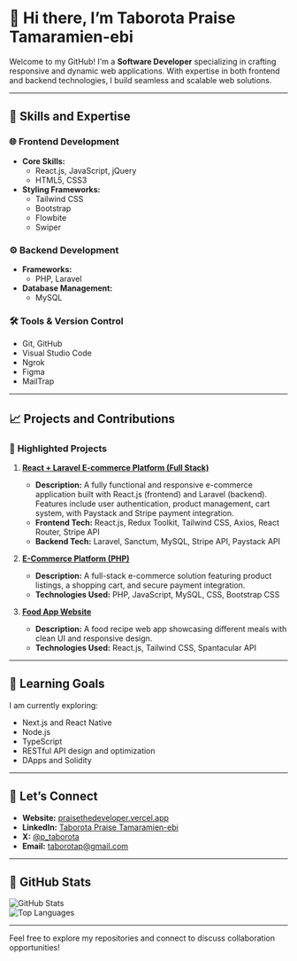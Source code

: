 # 👋 Hi there, I’m **Taborota Praise Tamaramien-ebi**  

Welcome to my GitHub! I'm a **Software Developer** specializing in crafting responsive and dynamic web applications. With expertise in both frontend and backend technologies, I build seamless and scalable web solutions.  

---

## 🔧 **Skills and Expertise**  

### 🌐 **Frontend Development**  
- **Core Skills:**  
  - React.js, JavaScript, jQuery  
  - HTML5, CSS3  
- **Styling Frameworks:**  
  - Tailwind CSS  
  - Bootstrap  
  - Flowbite  
  - Swiper  

### ⚙️ **Backend Development**  
- **Frameworks:**  
  - PHP, Laravel  
- **Database Management:**  
  - MySQL  

### 🛠️ **Tools & Version Control**  
- Git, GitHub  
- Visual Studio Code  
- Ngrok  
- Figma  
- MailTrap  

---

## 📈 **Projects and Contributions**  

### 🌟 **Highlighted Projects**  

1. **[React + Laravel E-commerce Platform (Full Stack)]((https://github.com/tabpaddy/praise-shop)(https://github.com/tabpaddy/praise-shop-backend))**  
   - **Description:** A fully functional and responsive e-commerce application built with React.js (frontend) and Laravel (backend). Features include user authentication, product management, cart system, with Paystack and Stripe payment integration.  
   - **Frontend Tech:** React.js, Redux Toolkit, Tailwind CSS, Axios, React Router, Stripe API  
   - **Backend Tech:** Laravel, Sanctum, MySQL, Stripe API, Paystack API  

2. **[E-Commerce Platform (PHP)](https://github.com/tabpaddy/e-commerse)**  
   - **Description:** A full-stack e-commerce solution featuring product listings, a shopping cart, and secure payment integration.  
   - **Technologies Used:** PHP, JavaScript, MySQL, CSS, Bootstrap CSS  

3. **[Food App Website](https://github.com/tabpaddy/react_foodApp)**  
   - **Description:** A food recipe web app showcasing different meals with clean UI and responsive design.  
   - **Technologies Used:** React.js, Tailwind CSS, Spantacular API  

---

## 🌱 **Learning Goals**  
I am currently exploring:
- Next.js and React Native  
- Node.js  
- TypeScript  
- RESTful API design and optimization  
- DApps and Solidity  

---

## 💬 **Let’s Connect**  
- **Website:** [praisethedeveloper.vercel.app](https://www.praisethedeveloper.vercel.app)  
- **LinkedIn:** [Taborota Praise Tamaramien-ebi](https://linkedin.com/in/taborota-praise-180191241)  
- **X:** [@p_taborota](https://x.com/p_taborota)  
- **Email:** [taborotap@gmail.com](mailto:taborotap@gmail.com)  

---

## 🎯 **GitHub Stats**  
![GitHub Stats](https://github-readme-stats.vercel.app/api?username=tabpaddy&show_icons=true&theme=radical)  
![Top Languages](https://github-readme-stats.vercel.app/api/top-langs/?username=tabpaddy&layout=compact&theme=radical)  

---

Feel free to explore my repositories and connect to discuss collaboration opportunities!  
